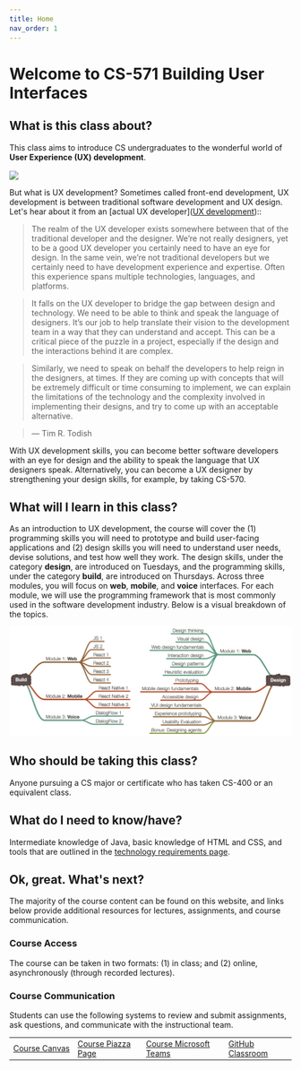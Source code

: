 ```yaml
---
title: Home
nav_order: 1
---
```

# Welcome to CS-571 Building User Interfaces

## What is this class about?
This class aims to introduce CS undergraduates to the wonderful world of **User Experience (UX) development**.

<img src="https://www.seeresponse.com/wp-content/uploads/2019/02/ui-ux-design-graphic.jpg" width="450" align="center" />

But what is UX development? Sometimes called front-end development, UX development is between traditional software development and UX design. Let's hear about it from an [actual UX developer]([UX development](https://uxmag.com/articles/hi-im-a-ux-developer-youre-a-what))::

> The realm of the UX developer exists somewhere between that of the traditional developer and the designer. We’re not really designers, yet to be a good UX developer you certainly need to have an eye for design. In the same vein, we’re not traditional developers but we certainly need to have development experience and expertise. Often this experience spans multiple technologies, languages, and platforms.

> It falls on the UX developer to bridge the gap between design and technology. We need to be able to think and speak the language of designers. It’s our job to help translate their vision to the development team in a way that they can understand and accept. This can be a critical piece of the puzzle in a project, especially if the design and the interactions behind it are complex.

> Similarly, we need to speak on behalf the developers to help reign in the designers, at times. If they are coming up with concepts that will be extremely difficult or time consuming to implement, we can explain the limitations of the technology and the complexity involved in implementing their designs, and try to come up with an acceptable alternative.

> — Tim R. Todish

With UX development skills, you can become better software developers with an eye for design and the ability to speak the language that UX designers speak. Alternatively, you can become a UX designer by strengthening your design skills, for example, by taking CS-570.

## What will I learn in this class?
As an introduction to UX development, the course will cover the (1) programming skills you will need to prototype and build user-facing applications and (2) design skills you will need to understand user needs, devise solutions, and test how well they work. The design skills, under the category **design**, are introduced on Tuesdays, and the programming skills, under the category **build**, are introduced on Thursdays. Across three modules, you will focus on **web**, **mobile**, and **voice** interfaces. For each module, we will use the programming framework that is most commonly used in the software development industry. Below is a visual breakdown of the topics.

<img src="figures/Topics.png" width="800" />

## Who should be taking this class?
Anyone pursuing a CS major or certificate who has taken CS-400 or an equivalent class.

## What do I need to know/have?
Intermediate knowledge of Java, basic knowledge of HTML and CSS, and tools that are outlined in the [technology requirements page](technology.html).

## Ok, great. What's next?

The majority of the course content can be found on this website, and links below provide additional resources for lectures, assignments, and course communication.

### Course Access

The course can be taken in two formats: (1) in class; and (2) online, asynchronously (through recorded lectures). 


<!-- <table>
<tr>
	<td>
		<a class="label" href="">Course time & location</a>
	</td>
	<td>
		TR 11:00-12:15 pm
	</td>
	<td>
    <span class="fs-3"><a target="_blank" class="btn btn-green" href="http://go.wisc.edu/n6986j">Live stream</a></span>
	</td>
</tr>
</table> -->
### Course Communication

Students can use the following systems to review and submit assignments, ask questions, and communicate with the instructional team.

 <table>
<tr>
	<td>
		<span class="fs-3"><a class="btn" href="https://canvas.wisc.edu/courses/219500">Course Canvas</a></span>
	</td>
	<td>
		<span class="fs-3"><a class="btn" href="http://piazza.com/wisc/fall2020/cs639/home">Course Piazza Page</a></span>
	</td>
	<td>
		<span class="fs-3"><a class="btn" target="_blank" href="https://teams.microsoft.com/l/team/19%3adc38c8ddd71746598c8ab497a3f2b074%40thread.tacv2/conversations?groupId=b1a4b4a8-b14c-4476-b4ba-10ac2f72f1fe&tenantId=2ca68321-0eda-4908-88b2-424a8cb4b0f9">Course Microsoft Teams</a></span>
	</td>
  <td>
		<span class="fs-3"><a class="btn" target="_blank" href="https://classroom.github.com/classrooms/52716783-cs-639-building-user-interfaces-fall-2020">GitHub Classroom</a></span>
	</td>
</tr>
</table> 


